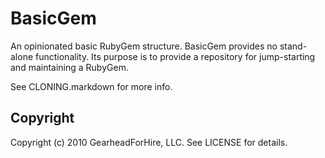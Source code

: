 BasicGem
========

An opinionated basic RubyGem structure. BasicGem provides no stand-alone 
functionality.  Its purpose is to provide a repository for jump-starting 
and maintaining a RubyGem.

See CLONING.markdown for more info.

Copyright
---------

Copyright (c) 2010 GearheadForHire, LLC. See LICENSE for details.
